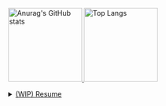 <!--
### Hi there 👋

**hajimedic/hajimedic** is a ✨ _special_ ✨ repository because its `README.md` (this file) appears on your GitHub profile.

Here are some ideas to get you started:

- 🔭 I’m currently working on ...
- 🌱 I’m currently learning ...
- 👯 I’m looking to collaborate on ...
- 🤔 I’m looking for help with ...
- 💬 Ask me about ...
- 📫 How to reach me: ...
- 😄 Pronouns: ...
- ⚡ Fun fact: ...
-->

<p align="left"> 
    <a href="https://github.com/anuraghazra/github-readme-stats"><img alt="Anurag's GitHub stats" src="https://github-readme-stats.vercel.app/api?username=hajimedic&count_private=true&show_icons=true&theme=gruvbox" height="150px" />
    <a href="https://github.com/anuraghazra/github-readme-stats"><img alt="Top Langs" src="https://github-readme-stats.vercel.app/api/top-langs/?username=hajimedic&layout=compact&count_private=true&theme=gruvbox" height="150px" />
</p>

<details><summary>(WIP) Resume</summary>

```mermaid
---
title: (WIP) Resume
config:
    themeVariables:
        fontSize: 20px
        tagLabelFontSize: 20px
        rotateTagLabel: false
        commitLabelFontSize: 20px
        rotateCommitLabel: false
---

gitGraph TB:

commit id:"2009-04 新卒入社"
branch "技術派遣"
commit id:"自動車メーカーの研究所へ"
commit id:"研究データ解析業務" tag:"Excel"
commit id:"収集データを可視化する Web アプリ開発にジョイン" tag:"LAMP 構成"
commit id:"UI 改修" tag:"jQuery"
commit id:"一次処理バッチ改修" tag:"shell, Perl"
commit id:"2013-11 退職"
checkout main
commit id:"2013-12 rakumo 入社" tag:"GCP, Git"
branch rakumo
commit id:"rakumo ボードのテストに参加"
commit id:"rakumo 管理画面のお知らせ機能の開発" tag:"Python, GCP, AppEngine, Datastore"
commit id:"いろいろ機能追加開発など"
commit id:"rakumo ケイヒ 開発" tag:"非同期処理とか"
commit id:"ケイヒ の拡張とか"
commit id:"電子帳簿保存法対応"
commit id:"rakumo キンタイ 開発" tag:"パフォーマンスチューニングとか"
commit id:"キンタイ の拡張とか" 
commit id:"2023-05 退職"
checkout main
commit id:"2023-06 CloudAce 入社" tag:"GCP, Git"
branch CloudAce
checkout main
commit id:"Cloud Digital Leader 取得"
checkout CloudAce
commit id:"進行中のプロジェクトでテスト手伝い"
checkout main
commit id:"Associate Cloud Engineer 取得"
checkout CloudAce
commit id:"データパイプラインの新規開発" tag:"Airflow, Dataflow, Cloud Run, BigQuery"
checkout main
commit id:"Professional Cloud Architect 取得"
checkout CloudAce
commit id:"データパイプラインの追加" tag:"Cloud Run, BigQuery"
checkout main
commit id:"Professional Cloud Developer 取得"
checkout CloudAce
commit id:"Cloud SQL (PostgreSQL) のバージョンアップ" tag:"PostgreSQL"
commit id:"Java で稼働しているデータパイプラインの Python 移行" tag:"Python, Java"
commit id:"2024-12 退職" 
checkout main
commit id:"2025-01 CoLife 入社" tag:"AWS, Git"
branch CoLife
commit id:"ECサイトのメンテナンス"
commit id:"開発体制のメンテナンス"

```
</details>
